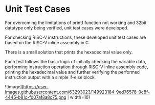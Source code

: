# Unit Test Cases

For overcoming the limitations of printf function not working and 32bit datatype only being verified, unit test cases were developed.

For checking RISC-V instructions, these developed unit test cases are based on the RISC-V inline assembly in C.

There is a small solution that prints the hexadecimal value only.

Each test follows the basic logic of initially checking the variable data, performing instruction operation through RISC-V inline assembly code, printing the hexadecimal value and further verifying the performed instruction output with a simple if-else block. 

![image](https://user-images.githubusercontent.com/63293023/149923184-9ed76578-0c8f-4445-b81c-fd07af8a8c75.png  | width=10)

